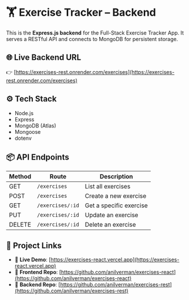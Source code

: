 # 🏋️ Exercise Tracker – Backend

This is the **Express.js backend** for the Full-Stack Exercise Tracker App. It serves a RESTful API and connects to MongoDB for persistent storage.

## 🌐 Live Backend URL
👉 [https://exercises-rest.onrender.com/exercises](https://exercises-rest.onrender.com/exercises)

## ⚙️ Tech Stack
- Node.js
- Express
- MongoDB (Atlas)
- Mongoose
- dotenv

## 📦 API Endpoints

| Method | Route              | Description          |
|--------|--------------------|----------------------|
| GET    | `/exercises`       | List all exercises   |
| POST   | `/exercises`       | Create a new exercise|
| GET    | `/exercises/:id`   | Get a specific exercise |
| PUT    | `/exercises/:id`   | Update an exercise   |
| DELETE | `/exercises/:id`   | Delete an exercise   |

## 🔗 Project Links

- 🔗 **Live Demo**: [https://exercises-react.vercel.app](https://exercises-react.vercel.app)  
- 🧠 **Frontend Repo**: [https://github.com/anilverman/exercises-react](https://github.com/anilverman/exercises-react)  
- 🔧 **Backend Repo**: [https://github.com/anilverman/exercises-rest](https://github.com/anilverman/exercises-rest)

